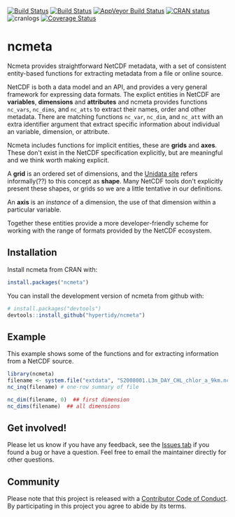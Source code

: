 
[![Build Status](http://badges.herokuapp.com/travis/hypertidy/ncmeta?branch=master&env=BUILD_NAME=trusty_release&label=ubuntu)](https://travis-ci.org/hypertidy/ncmeta) [![Build Status](http://badges.herokuapp.com/travis/hypertidy/ncmeta?branch=master&env=BUILD_NAME=osx_release&label=osx)](https://travis-ci.org/hypertidy/ncmeta) [![AppVeyor Build Status](https://ci.appveyor.com/api/projects/status/github/hypertidy/ncmeta?branch=master&svg=true)](https://ci.appveyor.com/project/mdsumner/ncmeta) [![CRAN status](http://www.r-pkg.org/badges/version/ncmeta)](https://cran.r-project.org/package=ncmeta) ![cranlogs](http://cranlogs.r-pkg.org./badges/ncmeta) [![Coverage Status](https://img.shields.io/codecov/c/github/hypertidy/ncmeta/master.svg)](https://codecov.io/github/hypertidy/ncmeta?branch=master)

<!-- README.md is generated from README.Rmd. Please edit that file -->
ncmeta
======

Ncmeta provides straightforward NetCDF metadata, with a set of consistent entity-based functions for extracting metadata from a file or online source.

NetCDF is both a data model and an API, and provides a very general framework for expressing data formats. The explict entities in NetCDF are **variables**, **dimensions** and **attributes** and ncmeta provides functions `nc_vars`, `nc_dims`, and `nc_atts` to extract their names, order and other metadata. There are matching functions `nc_var`, `nc_dim`, and `nc_att` with an extra identifier argument that extract specific information about individual an variable, dimension, or attribute.

Ncmeta includes functions for implicit entities, these are **grids** and **axes**. These don't exist in the NetCDF specification explicitly, but are meaningful and we think worth making explicit.

A **grid** is an ordered set of dimensions, and the [Unidata site](https://www.unidata.ucar.edu/software/netcdf/netcdf/The-NetCDF-Data-Model.html#The-NetCDF-Data-Model) refers informally(??) to this concept as **shape**. Many NetCDF tools don't explicitly present these shapes, or grids so we are a little tentative in our definitions.

An **axis** is an *instance* of a dimension, the use of that dimension within a particular variable.

Together these entities provide a more developer-friendly scheme for working with the range of formats provided by the NetCDF ecosystem.

Installation
------------

Install ncmeta from CRAN with:

``` r
install.packages("ncmeta")
```

You can install the development version of ncmeta from github with:

``` r
# install.packages("devtools")
devtools::install_github("hypertidy/ncmeta")
```

Example
-------

This example shows some of the functions and for extracting information from a NetCDF source.

``` r
library(ncmeta)
filename <- system.file("extdata", "S2008001.L3m_DAY_CHL_chlor_a_9km.nc", package = "ncmeta")
nc_inq(filename) # one-row summary of file

nc_dim(filename, 0)  ## first dimension
nc_dims(filename)  ## all dimensions
```

Get involved!
-------------

Please let us know if you have any feedback, see the [Issues tab](https://github.com/hypertidy/ncmeta) if you found a bug or have a question. Feel free to email the maintainer directly for other questions.

Community
---------

Please note that this project is released with a [Contributor Code of Conduct](CODE_OF_CONDUCT.md). By participating in this project you agree to abide by its terms.
